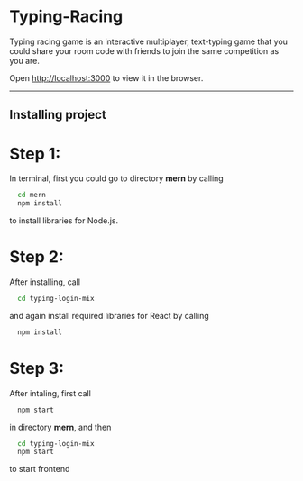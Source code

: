 # Typing-Racing
<!-- Italics -->
Typing racing game is an interactive multiplayer, text-typing game that you could share your room code with friends to join the same competition as you are.

Open [http://localhost:3000](http://localhost:3000) to view it in the browser.

<!-- Horizontal Rule -->
---

## Installing project

<!-- Code Blocks -->
# Step 1:

In terminal, first you could go to directory **mern** by calling
```bash
  cd mern
  npm install
```
to install libraries for Node.js. 

# Step 2: 

After installing, call
```bash
  cd typing-login-mix
```
and again install required libraries for React by calling
```bash
  npm install
```

# Step 3: 

After intaling, first call 
```bash
  npm start
```
in directory **mern**, and then
```bash
  cd typing-login-mix
  npm start
```
to start frontend

